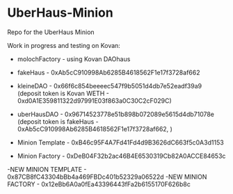 # UberHaus-Minion
Repo for the UberHaus Minion

Work in progress and testing on Kovan:

- molochFactory - using Kovan DAOhaus

- fakeHaus - 0xAb5cC910998Ab6285B4618562F1e17f3728af662
- kleineDAO - 0x66f6c854beeeec547f9b5051d4db7e52eadf39a9 (deposit token is Kovan WETH - 0xd0A1E359811322d97991E03f863a0C30C2cF029C)
- uberHausDAO - 0x96714523778e51b898b072089e5615d4db71078e (deposit token is fakeHaus - 0xAb5cC910998Ab6285B4618562F1e17f3728af662, )

- Minion Template - 0xB46c95F4A7Fd41Fd4d9B3626dC663f5c0A3d1153
- Minion Factory - 0xDeB04F32b2ac46B4E6530319Cb82A0ACCE84653c

-NEW MINION TEMPLATE - 0x87CB8fC43304bBb4a469FBDc401b52329a06522d
-NEW MINION FACTORY - 0x12eBb6A0a0fEa43396443fFa2b6155170F626b8c


